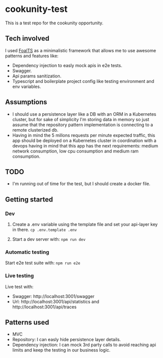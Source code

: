 # cookunity-test

This is a test repo for the cookunity opportunity.

## Tech involved

I used [FoalTS](https://foalts.org/docs/) as a minimalistic framework that allows me to use awesome patterns and features like:

- Dependency injection to easly mock apis in e2e tests.
- Swagger.
- Api params sanitization.
- Typescript and boilerplate project config like testing environment and env variables.

## Assumptions

- I should use a persistence layer like a DB with an ORM in a Kubernetes cluster, but for sake of simplicity I'm storing data in memory so just assume that the repository pattern implementation is connecting to a remote clusterized db.
- Having in mind the 5 millons requests per minute expected traffic, this app should be deployed on a Kubernetes cluster in coordination with a devops having in mind that this app has the next requirements: medium network consumption, low cpu consumption and medium ram consumption.

## TODO

- I'm running out of time for the test, but I should create a docker file.

## Getting started

### Dev

1. Create a .env variable using the template file and set your api-layer key in there.
   `cp .env.template .env`

2. Start a dev server with:
   `npm run dev`

### Automatic testing

Start e2e test suite with:
`npm run e2e`

### Live testing

Live test with:

- Swagger: http://localhost:3001/swagger
- Url: http://localhost:3001/api/statistics and http://localhost:3001/api/traces

## Patterns used

- MVC
- Repository: I can easly hide persistence layer details.
- Dependency injection: I can mock 3rd party calls to avoid reaching api limits and keep the testing in our business logic.
